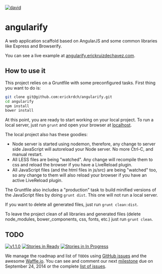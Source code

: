 [![david][david-png]][david-link]

angularify
==========

A web application scaffold based on AngularJS and some common libraries like Express and Browserify.

You can see a live example at [angularify.erickruizdechavez.com][demo].

How to use it
-------------

This project relies on a Gruntfile with some preconfigured tasks. First thing you want to do is:

```sh
git clone git@github.com:erickrdch/angularify.git
cd angularify
npm install
bower install
```

At this point, you are ready to start working on your local project. To run a local server, just run `grunt` and open your browser at [localhost][localhost].

The local project also has these goodies:

- Node server is started using nodemon, therefore, any change to server side JavaScript will autoreload your Node server. No more Ctrl-C, and manual restart.
- All LESS files are being "watched". Any change will recompile them to css and reload the browser if you have a LiveReload plugin.
- All JavaScript files (and the html files in js/src) are being "watched" too, so any change to them will also reload your browser if you have an active LiveReload plugin.

The Gruntfile also includes a "production" task to build minified versions of the JavaScript files by doing `grunt dist`. This one will not run a local server.

If you want to delete all generated files, just run `grunt clean:dist`.

To leave the project clean of all libraries and generated files (delete node_modules, bower_components, css, fonts, etc.) just run `grunt clean`.


TODO
----
[![v1.1.0][milestone-badge]][milestone]
[![Stories in Ready][ready-badge]][waffle]
[![Stories in In Progress][in-progress-badge]][waffle]

We manage the roadmap and list of `TODO`s using [GitHub issues][github-issues] and the awesome [Waffle.io][waffle.io]. You can see and comment our next [milestone][milestone] due on September 24, 2014 or the complete [list of issues][waffle].


<!-- Links below this line please -->

[demo]: http://angularify.erickruizdechavez.com
[localhost]: http://localhost:3000
[github-issues]: https://github.com/erickrdch/angularify/issues
[waffle.io]: https://waffle.io
[waffle]: https://waffle.io/erickrdch/angularify
[milestone]: https://waffle.io/erickrdch/angularify?milestone=v1.1.0

[ready-badge]: https://badge.waffle.io/erickrdch/angularify.svg?label=ready&title=Ready
[in-progress-badge]: https://badge.waffle.io/erickrdch/angularify.svg?label=in%20progress&title=In%20Progress

[david-png]: https://david-dm.org/erickrdch/angularify.png
[david-link]: https://david-dm.org/erickrdch/angularify

[milestone-badge]: http://miles.erickruizdechavez.com/badges/erickrdch/angularify/1
